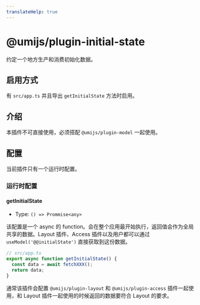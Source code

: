```yaml
---
translateHelp: true
---
```


# @umijs/plugin-initial-state


约定一个地方生产和消费初始化数据。

## 启用方式

有 `src/app.ts` 并且导出 `getInitialState` 方法时启用。

## 介绍

本插件不可直接使用，必须搭配 `@umijs/plugin-model` 一起使用。

## 配置

当前插件只有一个运行时配置。

### 运行时配置

#### getInitialState

* Type: `() => Prommise<any>`

该配置是一个 async 的 function。会在整个应用最开始执行，返回值会作为全局共享的数据。Layout 插件、Access 插件以及用户都可以通过 `useModel('@@initialState')` 直接获取到这份数据。

```typescript
// src/app.ts
export async function getInitialState() {
  const data = await fetchXXX();
  return data;
}
```

通常该插件会配置 `@umijs/plugin-layout` 和 `@umijs/plugin-access` 插件一起使用，和 Layout 插件一起使用的时候返回的数据要符合 Layout 的要求。
